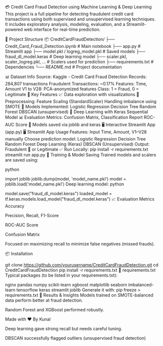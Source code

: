 💳 Credit Card Fraud Detection using Machine Learning & Deep Learning
This project is a full pipeline for detecting fraudulent credit card transactions using both supervised and unsupervised learning techniques. It includes exploratory analysis, modeling, evaluation, and a Streamlit-powered web interface for real-time prediction.

📂 Project Structure
📦 CreditCardFraudDetection/ ├── Credit_Card_Fraud_Detection.ipynb # Main notebook ├── app.py # Streamlit app ├── model.pkl / logreg_model.pkl # Saved models ├── fraud_dl_model.keras # Deep learning model ├── scaler.pkl, scaler_logreg.pkl, ... # Scalers used for prediction ├── requirements.txt # Dependencies └── README.md # Project documentation

📊 Dataset Info
Source: Kaggle - Credit Card Fraud Detection
Records: 284,807 transactions
Fraudulent Transactions: ~0.17%
Features:
Time, Amount
V1 to V28: PCA-anonymized features
Class: 1 = Fraud, 0 = Legitimate
🚀 Key Features
📈 Data exploration with visualizations
🔄 Preprocessing:
Feature Scaling (StandardScaler)
Handling imbalance using SMOTE
🤖 Models Implemented:
Logistic Regression
Decision Tree
Random Forest
DBSCAN (unsupervised)
🧠 Deep Learning with Keras Sequential Model
📊 Evaluation Metrics:
Confusion Matrix, Classification Report
ROC-AUC Score
💾 Models saved via joblib and keras
🖥 Interactive Streamlit App (app.py)
🖥 Streamlit App Usage
Features:
Input Time, Amount, V1–V28 manually
Choose prediction model:
Logistic Regression
Decision Tree
Random Forest
Deep Learning (Keras)
DBSCAN (Unsupervised)
Output: Fraudulent 🚨 or Legitimate ✅
Run Locally:
pip install -r requirements.txt
streamlit run app.py
🧠 Training & Model Saving Trained models and scalers are saved using:

python

import joblib
joblib.dump(model, 'model_name.pkl')
model = joblib.load('model_name.pkl')
Deep learning model:
python

model.save("fraud_dl_model.keras")
loaded_model = tf.keras.models.load_model("fraud_dl_model.keras")
📈 Evaluation Metrics Accuracy

Precision, Recall, F1-Score

ROC-AUC Score

Confusion Matrix

Focused on maximizing recall to minimize false negatives (missed frauds).

📦 Installation

git clone https://github.com/yourusername/CreditCardFraudDetection.git
cd CreditCardFraudDetection
pip install -r requirements.txt
📄 requirements.txt Typical packages (to be listed in your requirements.txt):

nginx
pandas
numpy
scikit-learn
xgboost
matplotlib
seaborn
imbalanced-learn
tensorflow
keras
streamlit
joblib
Generate it with:
pip freeze > requirements.txt
📌 Results & Insights Models trained on SMOTE-balanced data perform better at fraud detection.

Random Forest and XGBoost performed robustly.

Made with ❤ By Kunal

Deep learning gave strong recall but needs careful tuning.

DBSCAN successfully flagged outliers (unsupervised fraud detection)
